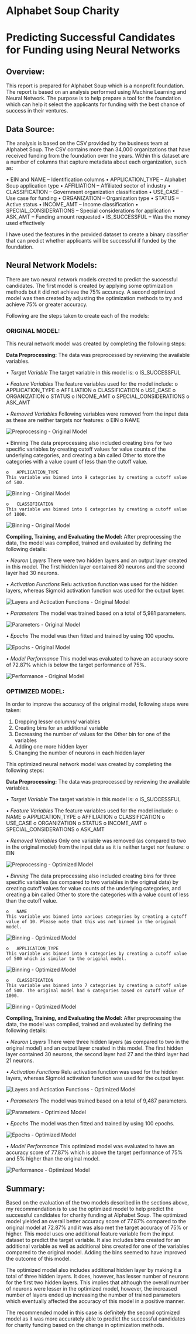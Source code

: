 # Alphabet Soup Charity
# Predicting Successful Candidates for Funding using Neural Networks

## Overview:

This report is prepared for Alphabet Soup which is a nonprofit foundation. The report is based on an analysis performed using Machine Learning and Neural Network. The purpose is to help prepare a tool for the foundation which can help it select the applicants for funding with the best chance of success in their ventures. 

## Data Source:

The analysis is based on the CSV provided by the business team at Alphabet Soup. The CSV contains more than 34,000 organizations that have received funding from the foundation over the years. Within this dataset are a number of columns that capture metadata about each organization, such as:

•	EIN and NAME – Identification columns
•	APPLICATION_TYPE – Alphabet Soup application type
•	AFFILIATION – Affiliated sector of industry
•	CLASSIFICATION – Government organization classification
•	USE_CASE – Use case for funding
•	ORGANIZATION – Organization type
•	STATUS – Active status
•	INCOME_AMT – Income classification
•	SPECIAL_CONSIDERATIONS – Special considerations for application
•	ASK_AMT – Funding amount requested
•	IS_SUCCESSFUL – Was the money used effectively

I have used the features in the provided dataset to create a binary classifier that can predict whether applicants will be successful if funded by the foundation.

## Neural Network Models:
There are two neural network models created to predict the successful candidates. The first model is created by applying some optimization methods but it did not achieve the 75% accuracy. A second optimized model was then created by adjusting the optimization methods to try and achieve 75% or greater accuracy. 

Following are the steps taken to create each of the models:

### ORIGINAL MODEL:

This neural network model was created by completing the following steps:

**Data Preprocessing:**
The data was preprocessed by reviewing the available variables.

•	*Target Variable*
    The target variable in this model is:
    o	IS_SUCCESSFUL

•	*Feature Variables*
    The feature variables used for the model include:
    o	APPLICATION_TYPE
    o	AFFILIATION
    o	CLASSIFICATION
    o	USE_CASE
    o	ORGANIZATION
    o	STATUS
    o	INCOME_AMT
    o	SPECIAL_CONSIDERATIONS
    o	ASK_AMT

•	*Removed Variables*
    Following variables were removed from the input data as these are neither targets nor features:
    o	EIN
    o	NAME

![Preprocessing - Original Model](Images/Image1.PNG)

•	Binning
    The data preprocessing also included creating bins for two specific variables by creating cutoff values for value counts of the underlying categories, and creating a bin called Other to store the categories with a value count of less than the cutoff value.

    o	APPLICATION_TYPE
    This variable was binned into 9 categories by creating a cutoff value of 500.

![Binning - Original Model](Images/Image2.PNG)

    o	CLASSIFICATION
    This variable was binned into 6 categories by creating a cutoff value of 1000.

![Binning - Original Model](Images/Image3.PNG)

**Compiling, Training, and Evaluating the Model:**
After preprocessing the data, the model was compiled, trained and evaluated by defining the following details:

•	*Neuron Layers*
    There were two hidden layers and an output layer created in this model.  The first hidden layer contained 80 neurons and the second layer had 30 neurons. 

•	*Activation Functions*
    Relu activation function was used for the hidden layers, whereas Sigmoid activation function was used for the output layer.

![Layers and Actication Functions - Original Model](Images/Image4.PNG)

•	*Parameters*
    The model was trained based on a total of 5,981 parameters.

![Parameters - Original Model](Images/Image5.PNG)

•	*Epochs*
    The model was then fitted and trained by using 100 epochs.

![Epochs - Original Model](Images/Image6.PNG)

•	*Model Performance*
    This model was evaluated to have an accuracy score of 72.87% which is below the target performance of 75%.

![Performance - Original Model](Images/Image7.PNG)


### OPTIMIZED MODEL:

In order to improve the accuracy of the original model, following steps were taken:

1.	Dropping lesser columns/ variables
2.	Creating bins for an additional variable
3.	Decreasing the number of values for the Other bin for one of the variables
4.	Adding one more hidden layer
5.	Changing the number of neurons in each hidden layer

This optimized neural network model was created by completing the following steps:

**Data Preprocessing:**
The data was preprocessed by reviewing the available variables.

•	*Target Variable*
    The target variable in this model is:
    o	IS_SUCCESSFUL

•	*Feature Variables*
    The feature variables used for the model include:
        o	NAME
        o	APPLICATION_TYPE
        o	AFFILIATION
        o	CLASSIFICATION
        o	USE_CASE
        o	ORGANIZATION
        o	STATUS
        o	INCOME_AMT
        o	SPECIAL_CONSIDERATIONS
        o	ASK_AMT

•	*Removed Variables*
    Only one variable was removed (as compared to two in the original model) from the input data as it is neither target nor feature:
    o	EIN

![Preprocessing - Optimized Model](Images/Image8.PNG)

•	*Binning*
The data preprocessing also included creating bins for three specific variables (as compared to two variables in the original data) by creating cutoff values for value counts of the underlying categories, and creating a bin called Other to store the categories with a value count of less than the cutoff value.

    o	NAME
    This variable was binned into various categories by creating a cutoff value of 10. Please note that this was not binned in the original model.

![Binning - Optimized Model](Images/Image9.PNG)

    o	APPLICATION_TYPE
    This variable was binned into 9 categories by creating a cutoff value of 500 which is similar to the original model.

![Binning - Optimized Model](Images/Image10.PNG)

    o	CLASSIFICATION
    This variable was binned into 7 categories by creating a cutoff value of 500. The original model had 6 categories based on cutoff value of 1000.

![Binning - Optimized Model](Images/Image11.PNG)

**Compiling, Training, and Evaluating the Model:**
After preprocessing the data, the model was compiled, trained and evaluated by defining the following details:

•	*Neuron Layers*
    There were three hidden layers (as compared to two in the original model) and an output layer created in this model.  The first hidden layer contained 30 neurons, the second layer had 27 and the third layer had 21 neurons. 

•	*Activation Functions*
    Relu activation function was used for the hidden layers, whereas Sigmoid activation function was used for the output layer.

![Layers and Actication Functions - Optimized Model](Images/Image12.PNG)

•	*Parameters*
    The model was trained based on a total of 9,487 parameters.

![Parameters - Optimized Model](Images/Image13.PNG)

•	*Epochs*
    The model was then fitted and trained by using 100 epochs.
 
![Epochs - Optimized Model](Images/Image14.PNG)

•	*Model Performance*
    This optimized model was evaluated to have an accuracy score of 77.87% which is above the target performance of 75% and 5% higher than the original model.

![Performance - Optimized Model](Images/Image15.PNG)


## Summary:

Based on the evaluation of the two models described in the sections above, my recommendation is to use the optimized model to help predict the successful candidates for charity funding at Alphabet Soup. The optimized model yielded an overall better accuracy score of 77.87% compared to the original model at 72.87% and it was also met the target accuracy of 75% or higher. This model uses one additional feature variable from the input dataset to predict the target variable. It also includes bins created for an additional variable as well as additional bins created for one of the variables compared to the original model. Adding the bins seemed to have improved the outcome of this model.

The optimized model also includes additional hidden layer by making it a total of three hidden layers. It does, however, has lesser number of neurons for the first two hidden layers. This implies that although the overall number of neurons were lesser in the optimized model, however, the increased number of layers ended up increasing the number of trained parameters which eventually affected the accuracy of this model in a positive manner.

The recommended model in this case is definitely the second optimized model as it was more accurately able to predict the successful candidates for charity funding based on the change in optimization methods.

